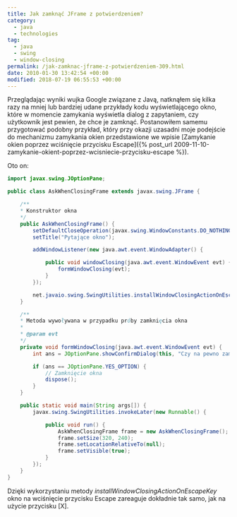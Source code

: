 ```yaml
---
title: Jak zamknąć JFrame z potwierdzeniem?
category:
  - java
  - technologies
tag:
  - java
  - swing
  - window-closing
permalink: /jak-zamknac-jframe-z-potwierdzeniem-309.html
date: 2010-01-30 13:42:54 +00:00
modified: 2018-07-19 06:55:53 +00:00
---
```



Przeglądając wyniki wujka Google związane z Javą, natknąłem się kilka razy na mniej lub bardziej udane przykłady kodu wyświetlającego okno, które w momencie zamykania wyświetla dialog z zapytaniem, czy użytkownik jest pewien, że chce je zamknąć. Postanowiłem samemu przygotować podobny przykład, który przy okazji uzasadni moje podejście do mechanizmu zamykania okien przedstawione we wpisie [Zamykanie okien poprzez wciśnięcie przycisku Escape]({% post_url 2009-11-10-zamykanie-okient-poprzez-wcisniecie-przycisku-escape %}).

<!--more-->

Oto on:

```java
import javax.swing.JOptionPane;

public class AskWhenClosingFrame extends javax.swing.JFrame {

    /**
    * Konstruktor okna
    */
    public AskWhenClosingFrame() {
        setDefaultCloseOperation(javax.swing.WindowConstants.DO_NOTHING_ON_CLOSE);
        setTitle("Pytające okno");

        addWindowListener(new java.awt.event.WindowAdapter() {

            public void windowClosing(java.awt.event.WindowEvent evt) {
                formWindowClosing(evt);
            }
        });

        net.javaio.swing.SwingUtilities.installWindowClosingActionOnEscapeKey(this);
    }

    /**
    * Metoda wywoływana w przypadku próby zamknięcia okna
    *
    * @param evt
    */
    private void formWindowClosing(java.awt.event.WindowEvent evt) {
        int ans = JOptionPane.showConfirmDialog(this, "Czy na pewno zamknąć to okno?", "Pytanie?", JOptionPane.YES_NO_OPTION, JOptionPane.QUESTION_MESSAGE);

        if (ans == JOptionPane.YES_OPTION) {
            // Zamknięcie okna
            dispose();
        }
    }

    public static void main(String args[]) {
        javax.swing.SwingUtilities.invokeLater(new Runnable() {

            public void run() {
                AskWhenClosingFrame frame = new AskWhenClosingFrame();
                frame.setSize(320, 240);
                frame.setLocationRelativeTo(null);
                frame.setVisible(true);
            }
        });
    }
}
```

Dzięki wykorzystaniu metody *installWindowClosingActionOnEscapeKey* okno na wciśnięcie przycisku Escape zareaguje dokładnie tak samo, jak na użycie przycisku [X].
